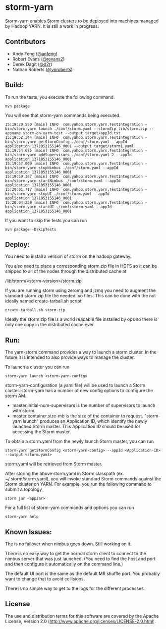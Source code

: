 <!--
  Copyright (c) 2013 Yahoo! Inc. All Rights Reserved.

  Licensed under the Apache License, Version 2.0 (the "License");
  you may not use this file except in compliance with the License.
  You may obtain a copy of the License at

    http://www.apache.org/licenses/LICENSE-2.0

  Unless required by applicable law or agreed to in writing, software
  distributed under the License is distributed on an "AS IS" BASIS,
  WITHOUT WARRANTIES OR CONDITIONS OF ANY KIND, either express or implied.
  See the License for the specific language governing permissions and
  limitations under the License. See accompanying LICENSE file.
-->
storm-yarn
=================
Storm-yarn enables Storm clusters to be deployed into machines managed by Hadoop YARN.  It is still a work
in progress.


## Contributors

* Andy Feng ([@anfeng](https://github.com/anfeng))
* Robert Evans ([@revans2](https://github.com/revans2))
* Derek Dagit ([@d2r](https://github.com/d2r))
* Nathan Roberts ([@ynroberts](https://github.com/ynroberts))

## Build:

To run the tests,  you execute the following command. 

    mvn package

You will see that storm-yarn commands being executed.
<pre><code>15:19:20.550 [main] INFO  com.yahoo.storm.yarn.TestIntegration - bin/storm-yarn launch ./conf/storm.yaml --stormZip lib/storm.zip --appname storm-on-yarn-test --output target/appId.txt
15:19:52.344 [main] INFO  com.yahoo.storm.yarn.TestIntegration - bin/storm-yarn getStormConfig ./conf/storm.yaml --appId application_1371853155146_0001 --output target/storm1.yaml
15:19:54.685 [main] INFO  com.yahoo.storm.yarn.TestIntegration - bin/storm-yarn addSupervisors ./conf/storm.yaml 2 --appId application_1371853155146_0001
15:19:57.009 [main] INFO  com.yahoo.storm.yarn.TestIntegration - bin/storm-yarn stopNimbus ./conf/storm.yaml --appId application_1371853155146_0001
15:19:59.367 [main] INFO  com.yahoo.storm.yarn.TestIntegration - bin/storm-yarn startNimbus ./conf/storm.yaml --appId application_1371853155146_0001
15:20:01.717 [main] INFO  com.yahoo.storm.yarn.TestIntegration - bin/storm-yarn stopUI ./conf/storm.yaml --appId application_1371853155146_0001
15:20:04.259 [main] INFO  com.yahoo.storm.yarn.TestIntegration - bin/storm-yarn startUI ./conf/storm.yaml --appId application_1371853155146_0001
</code></pre>

If you want to skip the tests you can run

    mvn package -DskipTests

## Deploy:

You need to install a version of storm on the hadoop gateway.

You also need to place a corresponding storm.zip file in HDFS so it can be
shipped to all of the nodes through the distributed cache at

/lib/storm/&lt;storm-version&gt;/storm.zip

If you are running storm using zeromq and jzmq you need to augment the standard
storm.zip file the needed .so files. This can be done with the not ideally
named create-tarball.sh script

    create-tarball.sh storm.zip

Ideally the storm.zip file is a world readable file installed by ops so there is
only one copy in the distributed cache ever.

## Run:

The yarn-storm command provides a way to launch a storm cluster.  In the future
it is intended to also provide ways to manage the cluster.

To launch a cluster you can run

    storm-yarn launch <storm-yarn-config>

storm-yarn-configuration (a yaml file) will be used to launch a Storm cluster.
storm-yarn has a number of new config options to configure the storm AM.
   * master.initial-num-supervisors is the number of supervisors to launch with storm.
   * master.container.size-mb is the size of the container to request.
"storm-yarn launch" produces an Application ID, which identify the newly launched Storm master.
This Application ID should be used for accessing the Storm master.

To obtain a storm.yaml from the newly launch Storm master, you can run

    storm-yarn getStormConfig <storm-yarn-config> --appId <Application-ID> --output <storm.yaml>

storm.yaml will be retrieved from Storm master.  

After storing the above storm.yaml in Storm classpath (ex. ~/.storm/storm.yaml), you will 
invoke standard Storm commands against the Storm cluster on YARN. For example, you run 
the following command to submit a topology

    storm jar <appJar>

For a full list of storm-yarn commands and options you can run

    storm-yarn help

## Known Issues:

The is no failover when nimbus goes down. Still working on it.

There is no easy way to get the normal storm client to connect to the 
nimbus server that was just launched.  (You need to find the host and port
and then configure it automatically on the command line.)

The default UI port is the same as the default MR shuffle port.  You
probably want to change that to avoid collisions.

There is no simple way to get to the logs for the different processes.

## License

The use and distribution terms for this software are covered by the
Apache License, Version 2.0 (http://www.apache.org/licenses/LICENSE-2.0.html).


